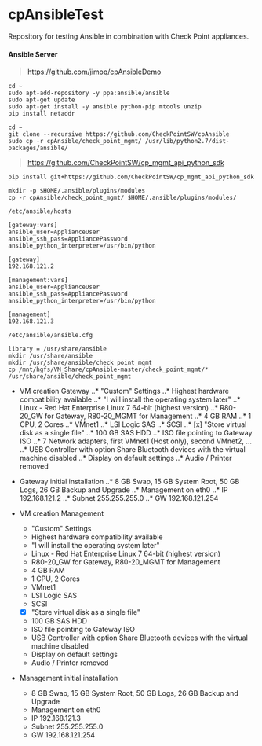 # cpAnsibleTest

Repository for testing Ansible in combination with Check Point appliances.

#### Ansible Server
> https://github.com/jimoq/cpAnsibleDemo
```
cd ~
sudo apt-add-repository -y ppa:ansible/ansible
sudo apt-get update
sudo apt-get install -y ansible python-pip mtools unzip
pip install netaddr

cd ~
git clone --recursive https://github.com/CheckPointSW/cpAnsible
sudo cp -r cpAnsible/check_point_mgmt/ /usr/lib/python2.7/dist-packages/ansible/
```

> https://github.com/CheckPointSW/cp_mgmt_api_python_sdk
```
pip install git+https://github.com/CheckPointSW/cp_mgmt_api_python_sdk

mkdir -p $HOME/.ansible/plugins/modules
cp -r cpAnsible/check_point_mgmt/ $HOME/.ansible/plugins/modules/
```


```
/etc/ansible/hosts

[gateway:vars]
ansible_user=ApplianceUser
ansible_ssh_pass=AppliancePassword
ansible_python_interpreter=/usr/bin/python

[gateway]
192.168.121.2

[management:vars]
ansible_user=ApplianceUser
ansible_ssh_pass=AppliancePassword
ansible_python_interpreter=/usr/bin/python

[management]
192.168.121.3
```


```
/etc/ansible/ansible.cfg

library = /usr/share/ansible
mkdir /usr/share/ansible
mkdir /usr/share/ansible/check_point_mgmt
cp /mnt/hgfs/VM_Share/cpAnsible-master/check_point_mgmt/* /usr/share/ansible/check_point_mgmt
```

* VM creation Gateway
..* "Custom" Settings
..* Highest hardware compatibility available
..* "I will install the operating system later"
..* Linux - Red Hat Enterprise Linux 7 64-bit (highest version)
..* R80-20_GW for Gateway, R80-20_MGMT for Management
..* 4 GB RAM
..* 1 CPU, 2 Cores
..* VMnet1
..* LSI Logic SAS
..* SCSI
..* [x] "Store virtual disk as a single file"
..* 100 GB SAS HDD
..* ISO file pointing to Gateway ISO
..* 7 Network adapters, first VMnet1 (Host only), second VMnet2, ...
..* USB Controller with option Share Bluetooth devices with the virtual machine disabled
..* Display on default settings
..* Audio / Printer removed

* Gateway initial installation
..* 8 GB Swap, 15 GB System Root, 50 GB Logs, 26 GB Backup and Upgrade
..* Management on eth0
..* IP 192.168.121.2
..* Subnet 255.255.255.0
..* GW 192.168.121.254




* VM creation Management
    * "Custom" Settings
    * Highest hardware compatibility available
    * "I will install the operating system later"
    * Linux - Red Hat Enterprise Linux 7 64-bit (highest version)
    * R80-20_GW for Gateway, R80-20_MGMT for Management
    * 4 GB RAM
    * 1 CPU, 2 Cores
    * VMnet1
    * LSI Logic SAS
    * SCSI
    * [x] "Store virtual disk as a single file"
    * 100 GB SAS HDD
    * ISO file pointing to Gateway ISO
    * USB Controller with option Share Bluetooth devices with the virtual machine disabled
    * Display on default settings
    * Audio / Printer removed


* Management initial installation
    * 8 GB Swap, 15 GB System Root, 50 GB Logs, 26 GB Backup and Upgrade
    * Management on eth0
    * IP 192.168.121.3
    * Subnet 255.255.255.0
    * GW 192.168.121.254








